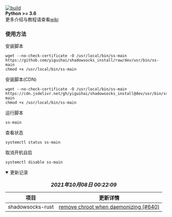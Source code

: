 [![build](https://github.com/yiguihai/shadowsocks_install/actions/workflows/build.yml/badge.svg?branch=dev)](https://github.com/yiguihai/shadowsocks_install/actions?query=branch:dev)  
**Python >= 3.6**  
更多介绍与教程请查看[wiki](https://github.com/yiguihai/shadowsocks_install/wiki)   
### 使用方法
安装脚本
```Shell
wget --no-check-certificate -O /usr/local/bin/ss-main https://github.com/yiguihai/shadowsocks_install/raw/dev/usr/bin/ss-main  
chmod +x /usr/local/bin/ss-main
```
安装脚本(CDN)
```Shell
wget --no-check-certificate -O /usr/local/bin/ss-main https://cdn.jsdelivr.net/gh/yiguihai/shadowsocks_install@dev/usr/bin/ss-main
chmod +x /usr/local/bin/ss-main
```
运行脚本
```Shell
ss-main
```
查看状态
```Shell
systemctl status ss-main
```
取消开机自启
```Shell
systemctl disable ss-main
```
<details open>
  <summary>更新记录</summary>
  <table>
    <caption><i><b>2021年10月08日 00:22:09</b></i></caption>
    <thead>
      <tr>
        <th>项目</th>
        <th>更新详情</th>
      </tr>
    </thead>
    <tbody>
      <tr><td>shadowsocks-rust</td><td><a href=https://github.com/shadowsocks/shadowsocks-rust/commit/862a8a78b74759636cb902d2196e5c988d6c8a79>remove chroot when daemonizing (#640)</a></td></tr>
    </tbody>
  </table>
</details>
